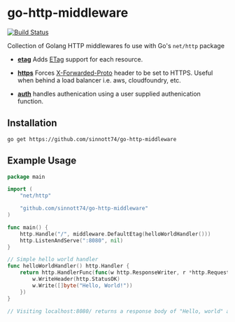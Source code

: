 # go-http-middleware

[![Build Status](https://travis-ci.org/sinnott74/go-http-middleware.svg?branch=master)](https://travis-ci.org/sinnott74/go-http-middleware)

Collection of Golang HTTP middlewares fo use with Go's `net/http` package

- [**etag**](https://github.com/sinnott74/go-http-middleware/blob/master/etag.go) Adds [ETag](https://developer.mozilla.org/en-US/docs/Web/HTTP/Headers/ETag) support for each resource.

- [**https**](https://github.com/sinnott74/go-http-middleware/blob/master/https.go) Forces [X-Forwarded-Proto](https://developer.mozilla.org/en-US/docs/Web/HTTP/Headers/X-Forwarded-Proto) header to be set to HTTPS. Useful when behind a load balancer i.e. aws, cloudfoundry, etc.

- [**auth**](https://github.com/sinnott74/go-http-middleware/blob/master/auth.go) handles authenication using a user supplied authenication function.

## Installation

`go get https://github.com/sinnott74/go-http-middleware`

## Example Usage

```go
package main

import (
	"net/http"

	"github.com/sinnott74/go-http-middleware"
)

func main() {
	http.Handle("/", middleware.DefaultEtag(helloWorldHandler()))
	http.ListenAndServe(":8080", nil)
}

// Simple hello world handler
func helloWorldHandler() http.Handler {
	return http.HandlerFunc(func(w http.ResponseWriter, r *http.Request) {
		w.WriteHeader(http.StatusOK)
		w.Write([]byte("Hello, World!"))
	})
}

// Visiting localhost:8080/ returns a response body of "Hello, world" and an ETag header 'W/"d-ZajifYh5KDgxtmS9i38K1A=="'
```
